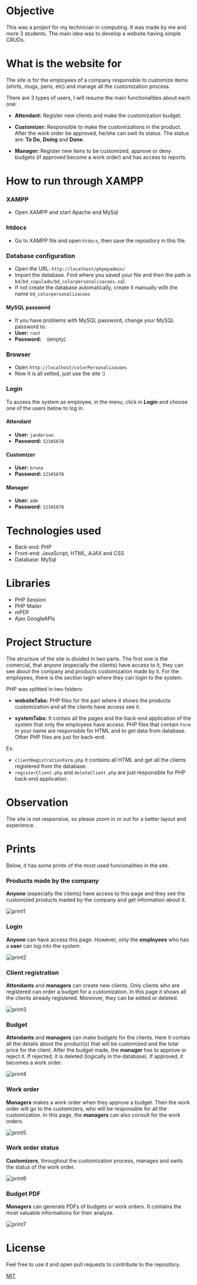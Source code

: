  # Objective

This was a project for my technician in computing.  It was made by me and more 3 students.
The main idea was to develop a website having simple CRUDs.

# What is the website for
The site is for the employees of a company responsible to customize items (shirts, mugs, pens, etc) and manage all the customization process.

There are 3 types of users, I will resume the main functionalities about each one:

* **Attendant:** Register new clients and make the customization budget.

* **Customizer:** Responsible to make the customizations in the product. After the work order be approved, he/she can swit its status. The status are: **To Do**, **Doing** and **Done**.

* **Manager:** Register new itens to be customized, approve or deny budgets (if approved become a work order) and has access to reports.
 

# How to run through XAMPP

### XAMPP
* Open XAMPP and start Apache and MySql

### htdocs
* Go to XAMPP file and open ```htdocs```, then save the repository in this file.

### Database configuration
* Open the URL: ```http://localhost/phpmyadmin/```
* Import the database. Find where you saved your file and then the path is  ```bd/bd_copulado/bd_colorpersonalizacoes.sql ```
* If not create the database automatically, create it manually with the name ```bd_colorpersonalizacoes```

#### MySQL password
* If you have problems with MySQL password, change your MySQL password to:
* **User:** ```root```
* **Password:** ``` ``` (empty)


### Browser

* Open ```http://localhost/colorPersonalizacoes```
* Now it is all setted, just use the site :)

### Login

To access the system as employee, in the menu, click in **Login** and choose one of the users below to log in.

#### Attendant
* **User:** ```janderson```
* **Password:** ```12345678```

#### Customizer
* **User:** ```bruna```
* **Password:** ```12345678```

#### Manager
* **User:** ```adm```
* **Password:** ```12345678```


# Technologies used

* Back-end: PHP
* Front-end: JavaScript, HTML, AJAX and CSS
* Database: MySql

# Libraries

* PHP Session
* PHP Mailer
* mPDF
* Ajax GoogleAPIs 


# Project Structure
The structure of the site is divided in two parts. The first one is the comercial, that anyone (especially the clients) have access to it, they can see about the company and products customization made by it. 
For the employees, there is the section login where they can login to the system.

PHP was splitted in two folders:
* **websiteTabs:** PHP files for the part where it shows the products customization and all the clients have access see it.

* **systemTabs:** It contais all the pages and the back-end application of the system that only the employees have access.
PHP files that contain ```Form``` in your name are responsible for HTML and to get data from database. Other PHP files are just for back-end.

Ex: 
* ```clientRegistrationForm.php``` it contains all HTML and get all the clients registered from the database.
* ```registerClient.php``` and ```deleteClient.php``` are just responsible for PHP back-end application.


# Observation
The site is not responsive, so please zoom in or out for a better layout and experience.


# Prints

Below, it has some prints of the most used funcionalities in the site.


### Products made by the company
**Anyone** (especially the clients) have access to this page and they see the customized products maded by the company and get information about it.

![print1](/img/prints/mugs.png)


### Login
**Anyone** can have access this page. However, only the **employees** who has a **user** can log into the system.

![print2](/img/prints/login.png)


### Client registration
**Attendants** and **managers** can create new clients. Only clients who are registered  can order a budget for a customization. In this page it shows all the clients already registered. Moreover, they can be edited or deleted.

![print3](/img/prints/registerClient.png)
    

### Budget
**Attendants** and **managers** can make budgets for the clients. Here it contais all the details about the product(s) that will be customized and the total price for the client. After the budget made, the **manager** has to approve or reject it. If rejected, it is deleted (logically in the database). If approved, it becomes a work order.

![print4](/img/prints/budget.png)


### Work order
**Managers** makes a work order when they approve a budget. Then the work order will go to the customizers, who will be responsible for all the customization. In this page, the **managers** can also consult for the work orders.

![print5](/img/prints/workOrder.png)


### Work order status
**Customizers**, throughout the customization process, manages and swits the status of the work order. 

![print6](/img/prints/workOrderStatus.png)
 

 ### Budget PDF
**Managers** can generate PDFs of budgets or work orders. It contains the most valuable informations for their analyze.

![print7](/img/prints/pdf.png)


# License
Feel free to use it and open pull requests to contribute to the repository.

[MIT](https://choosealicense.com/licenses/mit/)
